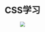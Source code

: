 <h1 align="center">CSS学习</h1>
<p align="center"><img src="http://upload.chinaz.com/2014/0915/1410772362627.jpg" /></p>
